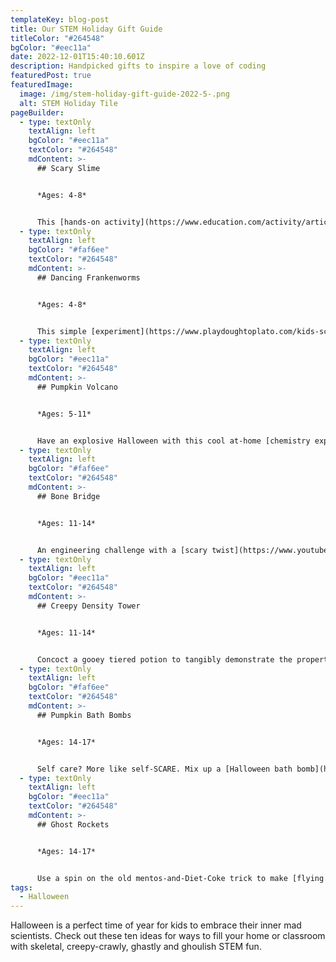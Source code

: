 ```yaml
---
templateKey: blog-post
title: Our STEM Holiday Gift Guide
titleColor: "#264548"
bgColor: "#eec11a"
date: 2022-12-01T15:40:10.601Z
description: Handpicked gifts to inspire a love of coding
featuredPost: true
featuredImage:
  image: /img/stem-holiday-gift-guide-2022-5-.png
  alt: STEM Holiday Tile
pageBuilder:
  - type: textOnly
    textAlign: left
    bgColor: "#eec11a"
    textColor: "#264548"
    mdContent: >-
      ## Scary Slime


      *Ages: 4-8*


      This [hands-on activity](https://www.education.com/activity/article/spooky-slime/) is perfect for tactile learners, and it can also provide a welcome break from the overwhelm of Halloween candy. Get (manageably) messy and get creative with sparkles, slime, glitter, and googly eyes as you concoct supernatural slime!
  - type: textOnly
    textAlign: left
    bgColor: "#faf6ee"
    textColor: "#264548"
    mdContent: >-
      ## Dancing Frankenworms


      *Ages: 4-8*


      This simple [experiment](https://www.playdoughtoplato.com/kids-science-dancing-frankenworms/) uses baking soda and vinegar to make gummy worms come alive and dance right in front of your eyes! It’s a particularly big hit with kids who love creepy-crawlies.
  - type: textOnly
    textAlign: left
    bgColor: "#eec11a"
    textColor: "#264548"
    mdContent: >-
      ## Pumpkin Volcano


      *Ages: 5-11*


      Have an explosive Halloween with this cool at-home [chemistry experiment](https://thestemlaboratory.com/pumpkin-volcano/)! We recommend stocking up on a few pumpkins – your kids will want to run this experiment again and again.
  - type: textOnly
    textAlign: left
    bgColor: "#faf6ee"
    textColor: "#264548"
    mdContent: >-
      ## Bone Bridge


      *Ages: 11-14*


      An engineering challenge with a [scary twist](https://www.youtube.com/watch?v=GucNGwQTGfM)? You don’t say! Get your young maker thinking about bridge design this Halloween season.
  - type: textOnly
    textAlign: left
    bgColor: "#eec11a"
    textColor: "#264548"
    mdContent: >-
      ## Creepy Density Tower


      *Ages: 11-14*


      Concoct a gooey tiered potion to tangibly demonstrate the properties of density in this creepy [liquid layers](https://www.science-sparks.com/creepy-density/) challenge!
  - type: textOnly
    textAlign: left
    bgColor: "#faf6ee"
    textColor: "#264548"
    mdContent: >-
      ## Pumpkin Bath Bombs


      *Ages: 14-17*


      Self care? More like self-SCARE. Mix up a [Halloween bath bomb](https://helloglow.co/halloween-bath-bombs/) with your teenager using turmeric, baking soda, and more.
  - type: textOnly
    textAlign: left
    bgColor: "#eec11a"
    textColor: "#264548"
    mdContent: >-
      ## Ghost Rockets


      *Ages: 14-17*


      Use a spin on the old mentos-and-Diet-Coke trick to make [flying ghost rockets](https://www.growingajeweledrose.com/2013/09/ghost-rockets-halloween-activity.html)! You can even run several “trials” of this experiment, varying the ingredients to see how the flight patterns are affected.
tags:
  - Halloween
---
```

Halloween is a perfect time of year for kids to embrace their inner mad scientists. Check out these ten ideas for ways to fill your home or classroom with skeletal, creepy-crawly, ghastly and ghoulish STEM fun.